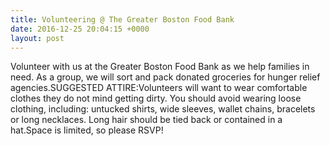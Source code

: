 ```yaml
---
title: Volunteering @ The Greater Boston Food Bank
date: 2016-12-25 20:04:15 +0000
layout: post
---
```


Volunteer with us at the Greater Boston Food Bank as we help families in need. As a group, we will sort and pack donated groceries for hunger relief agencies.SUGGESTED ATTIRE:Volunteers will want to wear comfortable clothes they do not mind getting dirty. You should avoid wearing loose clothing, including: untucked shirts, wide sleeves, wallet chains, bracelets or long necklaces. Long hair should be tied back or contained in a hat.Space is limited, so please RSVP!